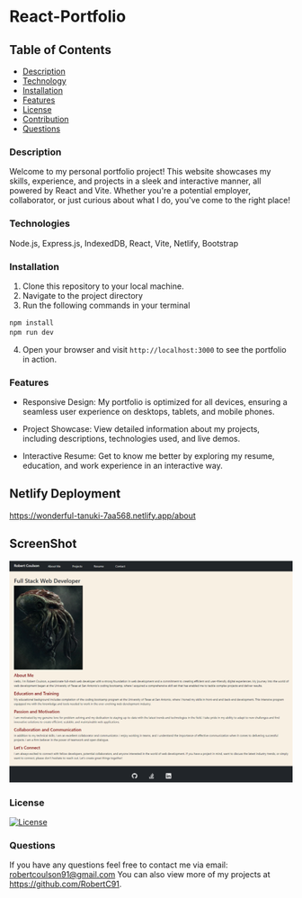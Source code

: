 # React-Portfolio

## Table of Contents
- [Description](#description)
- [Technology](#technology)
- [Installation](#installation)
- [Features](#features)
- [License](#license)
- [Contribution](#contribution)
- [Questions](#questions)

### Description

Welcome to my personal portfolio project! This website showcases my skills, experience, and projects in a sleek and interactive manner, all powered by React and Vite. Whether you're a potential employer, collaborator, or just curious about what I do, you've come to the right place!

### Technologies

Node.js, Express.js, IndexedDB, React, Vite, Netlify, Bootstrap

### Installation

1. Clone this repository to your local machine.
2. Navigate to the project directory
3. Run the following commands in your terminal
```sh
npm install
npm run dev
```
4. Open your browser and visit `http://localhost:3000` to see the portfolio in action.

### Features

* Responsive Design: My portfolio is optimized for all devices, ensuring a seamless user experience on desktops, tablets, and mobile phones.

* Project Showcase: View detailed information about my projects, including descriptions, technologies used, and live demos.

* Interactive Resume: Get to know me better by exploring my resume, education, and work experience in an interactive way.

## Netlify Deployment

https://wonderful-tanuki-7aa568.netlify.app/about

## ScreenShot

![Alt text](/public/images/React_Portfolio.png)

### License

[![License](https://img.shields.io/badge/License-MIT-blue.svg)](LICENSE)

### Questions

If you have any questions feel free to contact me via email: robertcoulson91@gmail.com 
You can also view more of my projects at https://github.com/RobertC91.

